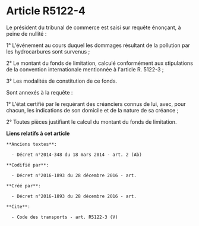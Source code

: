 # Article R5122-4

Le président du tribunal de commerce est saisi sur requête énonçant, à peine de nullité : 

1° L'événement au cours duquel les dommages résultant de la pollution par les hydrocarbures sont survenus ; 

2° Le montant du fonds de limitation, calculé conformément aux stipulations de la convention internationale mentionnée à
l'article R. 5122-3 ; 

3° Les modalités de constitution de ce fonds. 

Sont annexés à la requête : 

1° L'état certifié par le requérant des créanciers connus de lui, avec, pour chacun, les indications de son domicile et de la
nature de sa créance ; 

2° Toutes pièces justifiant le calcul du montant du fonds de limitation.

**Liens relatifs à cet article**

	**Anciens textes**:

	  - Décret n°2014-348 du 18 mars 2014 - art. 2 (Ab)

	**Codifié par**:

	  - Décret n°2016-1893 du 28 décembre 2016 - art.

	**Créé par**:

	  - Décret n°2016-1893 du 28 décembre 2016 - art.

	**Cite**:

	  - Code des transports - art. R5122-3 (V)
